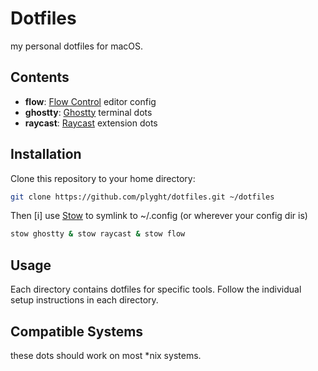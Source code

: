 # Dotfiles

my personal dotfiles for macOS.

## Contents

- **flow**: [Flow Control](https://flow-control.dev/) editor config
- **ghostty**: [Ghostty](https://ghostty.org/) terminal dots
- **raycast**: [Raycast](https://raycast.com) extension dots

## Installation

Clone this repository to your home directory:

```bash
git clone https://github.com/plyght/dotfiles.git ~/dotfiles
```

Then [i] use [Stow](https://www.gnu.org/software/stow/) to symlink to ~/.config (or wherever your config dir is)
```bash
stow ghostty & stow raycast & stow flow
```

## Usage

Each directory contains dotfiles for specific tools. Follow the individual setup instructions in each directory.

## Compatible Systems

these dots should work on most *nix systems.
